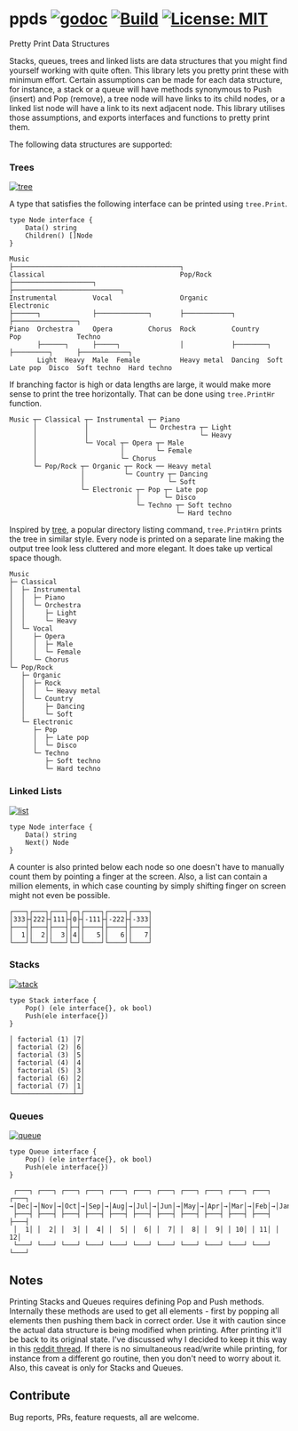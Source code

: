 # ppds [![godoc](https://godoc.org/github.com/shivammg/ppds?status.svg)](https://godoc.org/github.com/shivamMg/ppds) [![Build](https://travis-ci.com/shivamMg/ppds.svg?branch=master)](https://travis-ci.com/shivamMg/ppds) [![License: MIT](https://img.shields.io/badge/License-MIT-yellow.svg)](https://opensource.org/licenses/MIT)

Pretty Print Data Structures

Stacks, queues, trees and linked lists are data structures that you might find yourself working with quite often. This library lets you pretty print these with minimum effort. Certain assumptions can be made for each data structure, for instance, a stack or a queue will have methods synonymous to Push (insert) and Pop (remove), a tree node will have links to its child nodes, or a linked list node will have a link to its next adjacent node. This library utilises those assumptions, and exports interfaces and functions to pretty print them.

The following data structures are supported:

### Trees
[![tree](https://godoc.org/github.com/shivammg/ppds?status.svg)](https://godoc.org/github.com/shivamMg/ppds/tree)

A type that satisfies the following interface can be printed using `tree.Print`.

```
type Node interface {
	Data() string
	Children() []Node
}
```

```
Music
├──────────────────────────────────────────┐
Classical                                  Pop/Rock
├────────────────────┐                     ├───────────────────────────┐
Instrumental         Vocal                 Organic                     Electronic
├──────┐             ├─────────────┐       ├────────────┐              ├────────────────┐
Piano  Orchestra     Opera         Chorus  Rock         Country        Pop              Techno
       ├──────┐      ├─────┐               │            ├────────┐     ├─────────┐      ├────────────┐
       Light  Heavy  Male  Female          Heavy metal  Dancing  Soft  Late pop  Disco  Soft techno  Hard techno
```

If branching factor is high or data lengths are large, it would make more sense to print the tree horizontally. That can be done using `tree.PrintHr` function.

```
Music ┬─ Classical ┬─ Instrumental ┬─ Piano
      │            │               └─ Orchestra ┬─ Light
      │            │                            └─ Heavy
      │            └─ Vocal ┬─ Opera ┬─ Male
      │                     │        └─ Female
      │                     └─ Chorus
      └─ Pop/Rock ┬─ Organic ┬─ Rock ── Heavy metal
                  │          └─ Country ┬─ Dancing
                  │                     └─ Soft
                  └─ Electronic ┬─ Pop ┬─ Late pop
                                │      └─ Disco
                                └─ Techno ┬─ Soft techno
                                          └─ Hard techno
```

Inspired by [tree](http://mama.indstate.edu/users/ice/tree/), a popular directory listing command, `tree.PrintHrn` prints the tree in similar style. Every node is printed on a separate line making the output tree look less cluttered and more elegant. It does take up vertical space though.

```
Music
├─ Classical
│  ├─ Instrumental
│  │  ├─ Piano
│  │  └─ Orchestra
│  │     ├─ Light
│  │     └─ Heavy
│  └─ Vocal
│     ├─ Opera
│     │  ├─ Male
│     │  └─ Female
│     └─ Chorus
└─ Pop/Rock
   ├─ Organic
   │  ├─ Rock
   │  │  └─ Heavy metal
   │  └─ Country
   │     ├─ Dancing
   │     └─ Soft
   └─ Electronic
      ├─ Pop
      │  ├─ Late pop
      │  └─ Disco
      └─ Techno
         ├─ Soft techno
         └─ Hard techno
```

### Linked Lists
[![list](https://godoc.org/github.com/shivammg/ppds?status.svg)](https://godoc.org/github.com/shivamMg/ppds/list)

```
type Node interface {
	Data() string
	Next() Node
}
```

A counter is also printed below each node so one doesn't have to manually count them by pointing a finger at the screen. Also, a list can contain a million elements, in which case counting by simply shifting finger on screen might not even be possible.

```
┌───┐┌───┐┌───┐┌─┐┌────┐┌────┐┌────┐
│333├┤222├┤111├┤0├┤-111├┤-222├┤-333│
├───┤├───┤├───┤├─┤├────┤├────┤├────┤
│  1││  2││  3││4││   5││   6││   7│
└───┘└───┘└───┘└─┘└────┘└────┘└────┘
```

### Stacks
[![stack](https://godoc.org/github.com/shivammg/ppds?status.svg)](https://godoc.org/github.com/shivamMg/ppds/stack)

```
type Stack interface {
	Pop() (ele interface{}, ok bool)
	Push(ele interface{})
}
```

```
│ factorial (1) │7│
│ factorial (2) │6│
│ factorial (3) │5│
│ factorial (4) │4│
│ factorial (5) │3│
│ factorial (6) │2│
│ factorial (7) │1│
└───────────────┴─┘
```

### Queues
[![queue](https://godoc.org/github.com/shivammg/ppds?status.svg)](https://godoc.org/github.com/shivamMg/ppds/queue)

```
type Queue interface {
	Pop() (ele interface{}, ok bool)
	Push(ele interface{})
}
```

```
 ┌───┐ ┌───┐ ┌───┐ ┌───┐ ┌───┐ ┌───┐ ┌───┐ ┌───┐ ┌───┐ ┌───┐ ┌───┐ ┌───┐
→│Dec│→│Nov│→│Oct│→│Sep│→│Aug│→│Jul│→│Jun│→│May│→│Apr│→│Mar│→│Feb│→│Jan│→
 ├───┤ ├───┤ ├───┤ ├───┤ ├───┤ ├───┤ ├───┤ ├───┤ ├───┤ ├───┤ ├───┤ ├───┤
 │  1│ │  2│ │  3│ │  4│ │  5│ │  6│ │  7│ │  8│ │  9│ │ 10│ │ 11│ │ 12│
 └───┘ └───┘ └───┘ └───┘ └───┘ └───┘ └───┘ └───┘ └───┘ └───┘ └───┘ └───┘
```

## Notes

Printing Stacks and Queues requires defining Pop and Push methods. Internally these methods are used to get all elements - first by popping all elements then pushing them back in correct order. Use it with caution since the actual data structure is being modified when printing. After printing it'll be back to its original state. I've discussed why I decided to keep it this way in this [reddit thread](https://redd.it/8pbvrd). If there is no simultaneous read/write while printing, for instance from a different go routine, then you don't need to worry about it. Also, this caveat is only for Stacks and Queues.

## Contribute

Bug reports, PRs, feature requests, all are welcome.

